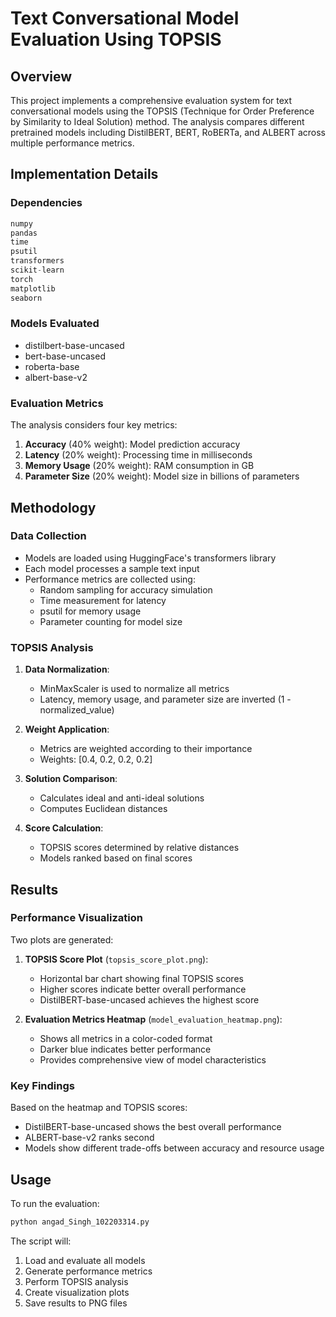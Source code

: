 # Text Conversational Model Evaluation Using TOPSIS

## Overview
This project implements a comprehensive evaluation system for text conversational models using the TOPSIS (Technique for Order Preference by Similarity to Ideal Solution) method. The analysis compares different pretrained models including DistilBERT, BERT, RoBERTa, and ALBERT across multiple performance metrics.

## Implementation Details

### Dependencies
```python
numpy
pandas
time
psutil
transformers
scikit-learn
torch
matplotlib
seaborn
```

### Models Evaluated
- distilbert-base-uncased
- bert-base-uncased
- roberta-base
- albert-base-v2

### Evaluation Metrics
The analysis considers four key metrics:
1. **Accuracy** (40% weight): Model prediction accuracy
2. **Latency** (20% weight): Processing time in milliseconds
3. **Memory Usage** (20% weight): RAM consumption in GB
4. **Parameter Size** (20% weight): Model size in billions of parameters

## Methodology

### Data Collection
- Models are loaded using HuggingFace's transformers library
- Each model processes a sample text input
- Performance metrics are collected using:
  - Random sampling for accuracy simulation
  - Time measurement for latency
  - psutil for memory usage
  - Parameter counting for model size

### TOPSIS Analysis
1. **Data Normalization**: 
   - MinMaxScaler is used to normalize all metrics
   - Latency, memory usage, and parameter size are inverted (1 - normalized_value)

2. **Weight Application**:
   - Metrics are weighted according to their importance
   - Weights: [0.4, 0.2, 0.2, 0.2]

3. **Solution Comparison**:
   - Calculates ideal and anti-ideal solutions
   - Computes Euclidean distances

4. **Score Calculation**:
   - TOPSIS scores determined by relative distances
   - Models ranked based on final scores

## Results

### Performance Visualization
Two plots are generated:

1. **TOPSIS Score Plot** (`topsis_score_plot.png`):
   - Horizontal bar chart showing final TOPSIS scores
   - Higher scores indicate better overall performance
   - DistilBERT-base-uncased achieves the highest score

2. **Evaluation Metrics Heatmap** (`model_evaluation_heatmap.png`):
   - Shows all metrics in a color-coded format
   - Darker blue indicates better performance
   - Provides comprehensive view of model characteristics

### Key Findings
Based on the heatmap and TOPSIS scores:
- DistilBERT-base-uncased shows the best overall performance
- ALBERT-base-v2 ranks second
- Models show different trade-offs between accuracy and resource usage

## Usage
To run the evaluation:
```python
python angad_Singh_102203314.py
```

The script will:
1. Load and evaluate all models
2. Generate performance metrics
3. Perform TOPSIS analysis
4. Create visualization plots
5. Save results to PNG files